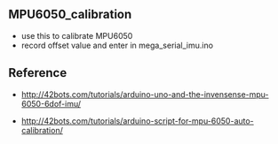 ## MPU6050_calibration
  * use this to calibrate MPU6050
  * record offset value and enter in mega_serial_imu.ino

## Reference
  * http://42bots.com/tutorials/arduino-uno-and-the-invensense-mpu-6050-6dof-imu/
  
  * http://42bots.com/tutorials/arduino-script-for-mpu-6050-auto-calibration/
